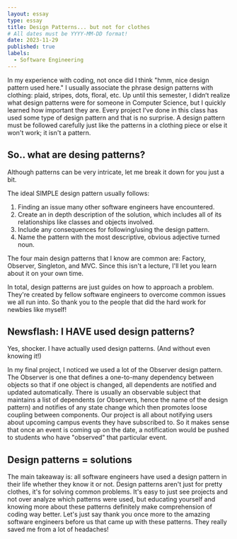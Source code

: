 ```yaml
---
layout: essay
type: essay
title: Design Patterns... but not for clothes
# All dates must be YYYY-MM-DD format!
date: 2023-11-29
published: true
labels:
  - Software Engineering
---
```



In my experience with coding, not once did I think "hmm, nice design pattern used here." I usually associate the phrase design patterns with clothing: plaid, stripes, dots, floral, etc. Up until this semester, I didnʻt realize what design patterns were for someone in Computer Science, but I quickly learned how important they are. Every project Iʻve done in this class has used some type of design pattern and that is no surprise. A design pattern must be followed carefully just like the patterns in a clothing piece or else it won't work; it isn't a pattern.

## So.. what are desing patterns?

Although patterns can be very intricate, let me break it down for you just a bit.

The ideal SIMPLE design pattern usually follows:
1. Finding an issue many other software engineers have encountered.
2. Create an in depth description of the solution, which includes all of its relationships like classes and objects involved.
3. Include any consequences for following/using the design pattern.
4. Name the pattern with the most descriptive, obvious adjective turned noun.


The four main design patterns that I know are common are: Factory, Observer, Singleton, and MVC. Since this isn't a lecture, I'll let you learn about it on your own time.

In total, design patterns are just guides on how to approach a problem. They're created by fellow software engineers to overcome common issues we all run into. So thank you to the people that did the hard work for newbies like myself!


## Newsflash: I HAVE used design patterns?

Yes, shocker. I have actually used design patterns. (And without even knowing it!) 

In my final project, I noticed we used a lot of the Observer design pattern. The Observer is one that defines a one-to-many dependency between objects so that if one object is changed, all dependents are notified and updated automatically. There is usually an observable subject that maintains a list of dependents (or Observers, hence the name of the design pattern) and notifies of any state change which then promotes loose coupling between components. Our project is all about notifying users about upcoming campus events they have subscribed to. So it makes sense that once an event is coming up on the date, a notification would be pushed to students who have "observed" that particular event.

## Design patterns = solutions

The main takeaway is: all software engineers have used a design pattern in their life whether they know it or not. Design patterns aren't just for pretty clothes, it's for solving common problems. It's easy to just see projects and not over analyze which patterns were used, but educating yourself and knowing more about these patterns definitely make comprehension of coding way better.
Let's just say thank you once more to the amazing software engineers before us that came up with these patterns. They really saved me from a lot of headaches!
